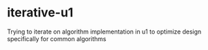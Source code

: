 # iterative-u1
Trying to iterate on algorithm implementation in u1 to optimize design specifically for common algorithms
